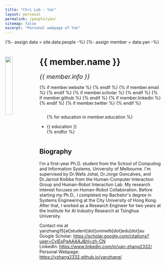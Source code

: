 ```yaml
---
title: "Chri Lab - Yan"
layout: personal
permalink: /people/yan/
sitemap: false
excerpt: "Personal webpage of Yan"
---
```

{%- assign data = site.data.people -%}
{%- assign member = data.yan -%}

<div class="row">
  <img src="{{ site.url }}{{ site.baseurl }}/images/teampic/{{ member.photo }}" class="img-responsive" width="22%" style="float: left" />
  <h1>{{ member.name }}</h1>
  <i style="font-size:20px">{{ member.info }}</i><br>

  {% if member.website %}<a href="{{ member.website }}" target="_blank"><i class="fa fa-home fa-3x"></i></a> {% endif %}
  {% if member.email %}<a href="mailto:{{ member.email }}" target="_blank"><i class="fa fa-envelope-square fa-3x"></i></a> {% endif %}
  {% if member.scholar %} <a href="{{ member.scholar }}" target="_blank"><i class="ai ai-google-scholar-square ai-3x"></i></a> {% endif %}
  {% if member.github %} <a href="{{ member.github }}" target="_blank"><i class="fa fa-github-square fa-3x"></i></a> {% endif %}
  {% if member.linkedin %} <a href="{{ member.linkedin }}" target="_blank"><i class="fa fa-linkedin-square fa-3x"></i></a> {% endif %}
  {% if member.twitter %} <a href="{{ member.twitter }}" target="_blank"><i class="fa fa-twitter-square fa-3x"></i></a> {% endif %}
  <!-- {% if member.researchgate %} <a href="{{ member.researchgate }}" target="_blank"><i class="ai ai-researchgate-square ai-3x"></i></a> {% endif %} -->
  <ul style="overflow: hidden">

  {% for education in member.education %}
	<li> {{ education }} </li>
  {% endfor %}

  </ul>
</div>

## Biography

<p>
I'm a first-year Ph.D. student from the School of Computing and Information Systems, University of Melbourne. I'm supervised by Dr.Wafa Johal, Dr.Jorge Goncalves, and Dr.Jarrod Knibbe from the Human-Computer Interaction Group and Human-Robot Interaction Lab. My research interest focuses on Human-Robot Collaboration. Before starting my Ph.D., I completed my Bachelor's degree in Systems Engineering at the City University of Hong Kong. After that, I worked as a Research Engineer for two years at the Institute for AI Industry Research at Tsinghua University.  
<br/>

Contact me at yanzhang15[at]student[dot]unimelb[dot]edu[dot]au
<br/>
Google Scholar: https://scholar.google.com/citations?user=CyIEsPgAAAAJ&hl=zh-CN
<br/>
LinkedIn: https://www.linkedin.com/in/yan-zhang2332/
<br/>
Personal Webpage: https://yzhang2332.github.io/yanzhang/

</p>
